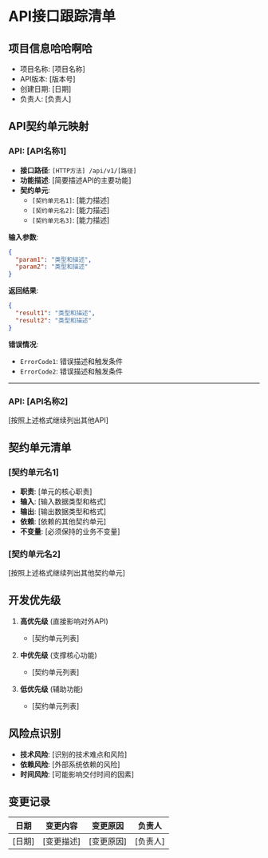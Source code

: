 # API接口跟踪清单

## 项目信息哈哈啊哈
- 项目名称: [项目名称]
- API版本: [版本号]
- 创建日期: [日期]
- 负责人: [负责人]

## API契约单元映射

### API: [API名称1]
- **接口路径**: `[HTTP方法] /api/v1/[路径]`
- **功能描述**: [简要描述API的主要功能]
- **契约单元**:
  - `[契约单元名1]`: [能力描述]
  - `[契约单元名2]`: [能力描述]
  - `[契约单元名3]`: [能力描述]

**输入参数**:
```json
{
  "param1": "类型和描述",
  "param2": "类型和描述"
}
```

**返回结果**:
```json
{
  "result1": "类型和描述",
  "result2": "类型和描述"
}
```

**错误情况**:
- `ErrorCode1`: 错误描述和触发条件
- `ErrorCode2`: 错误描述和触发条件

---

### API: [API名称2]
[按照上述格式继续列出其他API]

## 契约单元清单

### [契约单元名1]
- **职责**: [单元的核心职责]
- **输入**: [输入数据类型和格式]
- **输出**: [输出数据类型和格式]
- **依赖**: [依赖的其他契约单元]
- **不变量**: [必须保持的业务不变量]

### [契约单元名2]
[按照上述格式继续列出其他契约单元]

## 开发优先级

1. **高优先级** (直接影响对外API)
   - [契约单元列表]

2. **中优先级** (支撑核心功能)
   - [契约单元列表]

3. **低优先级** (辅助功能)
   - [契约单元列表]

## 风险点识别

- **技术风险**: [识别的技术难点和风险]
- **依赖风险**: [外部系统依赖的风险]
- **时间风险**: [可能影响交付时间的因素]

## 变更记录

| 日期 | 变更内容 | 变更原因 | 负责人 |
|------|----------|----------|--------|
| [日期] | [变更描述] | [变更原因] | [负责人] |